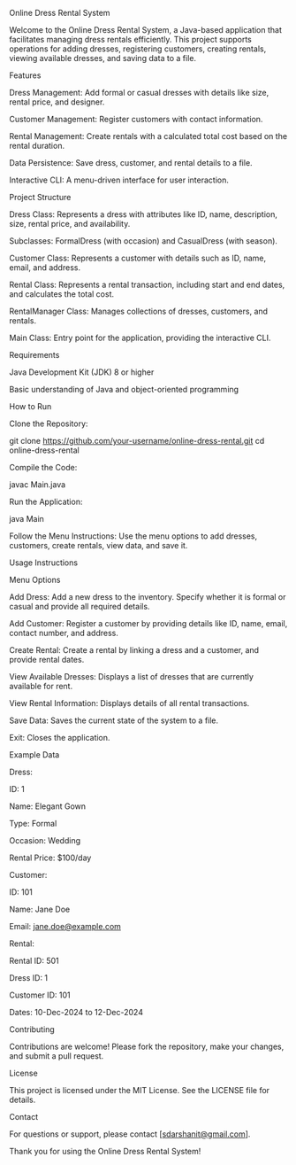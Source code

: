 Online Dress Rental System

Welcome to the Online Dress Rental System, a Java-based application that facilitates managing dress rentals efficiently. This project supports operations for adding dresses, registering customers, creating rentals, viewing available dresses, and saving data to a file.

Features

Dress Management: Add formal or casual dresses with details like size, rental price, and designer.

Customer Management: Register customers with contact information.

Rental Management: Create rentals with a calculated total cost based on the rental duration.

Data Persistence: Save dress, customer, and rental details to a file.

Interactive CLI: A menu-driven interface for user interaction.

Project Structure

Dress Class: Represents a dress with attributes like ID, name, description, size, rental price, and availability.

Subclasses: FormalDress (with occasion) and CasualDress (with season).

Customer Class: Represents a customer with details such as ID, name, email, and address.

Rental Class: Represents a rental transaction, including start and end dates, and calculates the total cost.

RentalManager Class: Manages collections of dresses, customers, and rentals.

Main Class: Entry point for the application, providing the interactive CLI.

Requirements

Java Development Kit (JDK) 8 or higher

Basic understanding of Java and object-oriented programming

How to Run

Clone the Repository:

git clone https://github.com/your-username/online-dress-rental.git
cd online-dress-rental

Compile the Code:

javac Main.java

Run the Application:

java Main

Follow the Menu Instructions:
Use the menu options to add dresses, customers, create rentals, view data, and save it.

Usage Instructions

Menu Options

Add Dress: Add a new dress to the inventory. Specify whether it is formal or casual and provide all required details.

Add Customer: Register a customer by providing details like ID, name, email, contact number, and address.

Create Rental: Create a rental by linking a dress and a customer, and provide rental dates.

View Available Dresses: Displays a list of dresses that are currently available for rent.

View Rental Information: Displays details of all rental transactions.

Save Data: Saves the current state of the system to a file.

Exit: Closes the application.

Example Data

Dress:

ID: 1

Name: Elegant Gown

Type: Formal

Occasion: Wedding

Rental Price: $100/day

Customer:

ID: 101

Name: Jane Doe

Email: jane.doe@example.com

Rental:

Rental ID: 501

Dress ID: 1

Customer ID: 101

Dates: 10-Dec-2024 to 12-Dec-2024

Contributing

Contributions are welcome! Please fork the repository, make your changes, and submit a pull request.

License

This project is licensed under the MIT License. See the LICENSE file for details.

Contact

For questions or support, please contact [sdarshanit@gmail.com].

Thank you for using the Online Dress Rental System!

